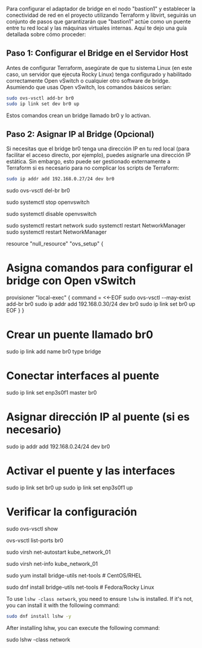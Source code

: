 Para configurar el adaptador de bridge en el nodo "bastion1" y establecer la conectividad de red en el proyecto utilizando Terraform y libvirt, seguirás un conjunto de pasos que garantizarán que "bastion1" actúe como un puente entre tu red local y las máquinas virtuales internas. Aquí te dejo una guía detallada sobre cómo proceder:

## Paso 1: Configurar el Bridge en el Servidor Host
Antes de configurar Terraform, asegúrate de que tu sistema Linux (en este caso, un servidor que ejecuta Rocky Linux) tenga configurado y habilitado correctamente Open vSwitch o cualquier otro software de bridge. Asumiendo que usas Open vSwitch, los comandos básicos serían:

```bash
sudo ovs-vsctl add-br br0
sudo ip link set dev br0 up
```

Estos comandos crean un bridge llamado br0 y lo activan.

## Paso 2: Asignar IP al Bridge (Opcional)
Si necesitas que el bridge br0 tenga una dirección IP en tu red local (para facilitar el acceso directo, por ejemplo), puedes asignarle una dirección IP estática. Sin embargo, esto puede ser gestionado externamente a Terraform si es necesario para no complicar los scripts de Terraform:

```bash
sudo ip addr add 192.168.0.27/24 dev br0
```



sudo ovs-vsctl del-br br0

sudo systemctl stop openvswitch

sudo systemctl disable openvswitch


sudo systemctl restart network
sudo systemctl restart NetworkManager
sudo systemctl restart NetworkManager



resource "null_resource" "ovs_setup" {
  # Asigna comandos para configurar el bridge con Open vSwitch
  provisioner "local-exec" {
    command = <<-EOF
      sudo ovs-vsctl --may-exist add-br br0
      sudo ip addr add 192.168.0.30/24 dev br0
      sudo ip link set br0 up
    EOF
  }
}


# Crear un puente llamado br0
sudo ip link add name br0 type bridge

# Conectar interfaces al puente
sudo ip link set enp3s0f1 master br0

# Asignar dirección IP al puente (si es necesario)
sudo ip addr add 192.168.0.24/24 dev br0

# Activar el puente y las interfaces
sudo ip link set br0 up
sudo ip link set enp3s0f1 up

# Verificar la configuración
sudo ovs-vsctl show



ovs-vsctl list-ports br0


sudo virsh net-autostart kube_network_01

sudo virsh net-info kube_network_01


sudo yum install bridge-utils net-tools      # CentOS/RHEL




sudo dnf install bridge-utils net-tools      # Fedora/Rocky Linux

To use `lshw -class network`, you need to ensure `lshw` is installed. If it's not, you can install it with the following command:

```sh
sudo dnf install lshw -y
```
After installing lshw, you can execute the following command:

sudo lshw -class network